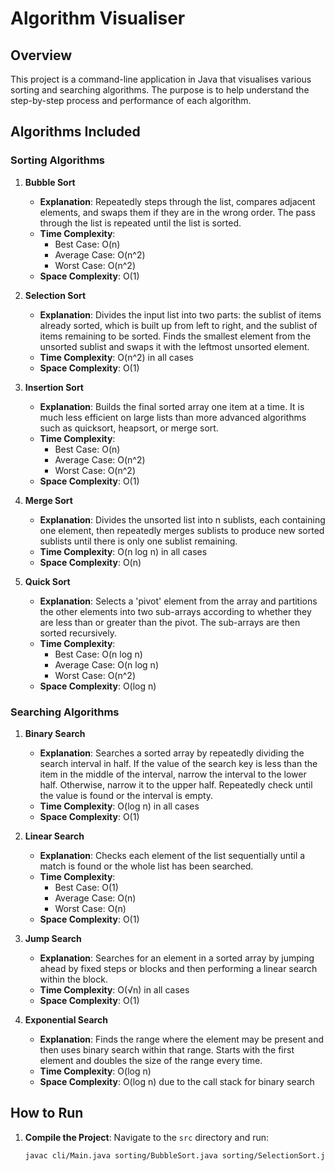 # Algorithm Visualiser

## Overview

This project is a command-line application in Java that visualises various sorting and searching algorithms. The purpose is to help understand the step-by-step process and performance of each algorithm.

## Algorithms Included

### Sorting Algorithms

1. **Bubble Sort**
    - **Explanation**: Repeatedly steps through the list, compares adjacent elements, and swaps them if they are in the wrong order. The pass through the list is repeated until the list is sorted.
    - **Time Complexity**:
        - Best Case: O(n)
        - Average Case: O(n^2)
        - Worst Case: O(n^2)
    - **Space Complexity**: O(1)

2. **Selection Sort**
    - **Explanation**: Divides the input list into two parts: the sublist of items already sorted, which is built up from left to right, and the sublist of items remaining to be sorted. Finds the smallest element from the unsorted sublist and swaps it with the leftmost unsorted element.
    - **Time Complexity**: O(n^2) in all cases
    - **Space Complexity**: O(1)

3. **Insertion Sort**
    - **Explanation**: Builds the final sorted array one item at a time. It is much less efficient on large lists than more advanced algorithms such as quicksort, heapsort, or merge sort.
    - **Time Complexity**:
        - Best Case: O(n)
        - Average Case: O(n^2)
        - Worst Case: O(n^2)
    - **Space Complexity**: O(1)

4. **Merge Sort**
    - **Explanation**: Divides the unsorted list into n sublists, each containing one element, then repeatedly merges sublists to produce new sorted sublists until there is only one sublist remaining.
    - **Time Complexity**: O(n log n) in all cases
    - **Space Complexity**: O(n)

5. **Quick Sort**
    - **Explanation**: Selects a 'pivot' element from the array and partitions the other elements into two sub-arrays according to whether they are less than or greater than the pivot. The sub-arrays are then sorted recursively.
    - **Time Complexity**:
        - Best Case: O(n log n)
        - Average Case: O(n log n)
        - Worst Case: O(n^2)
    - **Space Complexity**: O(log n)

### Searching Algorithms

1. **Binary Search**
    - **Explanation**: Searches a sorted array by repeatedly dividing the search interval in half. If the value of the search key is less than the item in the middle of the interval, narrow the interval to the lower half. Otherwise, narrow it to the upper half. Repeatedly check until the value is found or the interval is empty.
    - **Time Complexity**: O(log n) in all cases
    - **Space Complexity**: O(1)

2. **Linear Search**
    - **Explanation**: Checks each element of the list sequentially until a match is found or the whole list has been searched.
    - **Time Complexity**:
        - Best Case: O(1)
        - Average Case: O(n)
        - Worst Case: O(n)
    - **Space Complexity**: O(1)

3. **Jump Search**
    - **Explanation**: Searches for an element in a sorted array by jumping ahead by fixed steps or blocks and then performing a linear search within the block.
    - **Time Complexity**: O(√n) in all cases
    - **Space Complexity**: O(1)

4. **Exponential Search**
    - **Explanation**: Finds the range where the element may be present and then uses binary search within that range. Starts with the first element and doubles the size of the range every time.
    - **Time Complexity**: O(log n)
    - **Space Complexity**: O(log n) due to the call stack for binary search

## How to Run

1. **Compile the Project**:
   Navigate to the `src` directory and run:
   ```sh
   javac cli/Main.java sorting/BubbleSort.java sorting/SelectionSort.java sorting/InsertionSort.java sorting/MergeSort.java sorting/QuickSort.java searching/BinarySearch.java searching/LinearSearch.java searching/JumpSearch.java searching/ExponentialSearch.java
